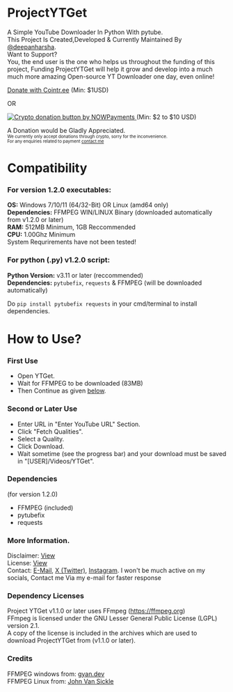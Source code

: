 # ProjectYTGet
A Simple YouTube Downloader In Python With pytube.  
This Project Is Created,Developed & Currently Maintained By [@deepanharsha](https://github.com/deepanharsha).  
Want to Support?  
You, the end user is the one who helps us throughout the funding of this project, Funding ProjectYTGet will help it grow and develop into a much much more amazing Open-source YT Downloader one day, even online!  
   
[Donate with Cointr.ee](https://cointr.ee/deepanharsha) (Min: $1USD)  
   
OR  
   
<a href="https://nowpayments.io/donation?api_key=2QF904V-6604308-P9CJ8TD-TSVCBA8" target="_blank" rel="noreferrer noopener">
    <img src="https://nowpayments.io/images/embeds/donation-button-black.svg" alt="Crypto donation button by NOWPayments">
</a> (Min: $2 to $10 USD)  

A Donation would be Gladly Appreciated.  
<sup><sub>We currently only accept donations through crypto, sorry for the inconvenience.</sub></sup>  
<sup><sub>For any enquiries related to payment [contact me](https://github.com/deepanharsha/ProjectYTGet#more-information)</sub></sup>

# Compatibility
### For version 1.2.0 executables:  
**OS:** Windows 7/10/11 (64/32-Bit) OR Linux (amd64 only)  
**Dependencies:** FFMPEG WIN/LINUX Binary (downloaded automatically from v1.2.0 or later)  
**RAM:** 512MB Minimum, 1GB Reccommended  
**CPU:** 1.00Ghz Minimum  
System Requrirements have not been tested!  
   
### For python (.py) v1.2.0 script:  
**Python Version:** v3.11 or later (reccommended)  
**Dependencies:** `pytubefix`, `requests` & FFMPEG (will be downloaded automatically)
   
Do `pip install pytubefix requests` in your cmd/terminal to install dependencies.

# How to Use?
### First Use
- Open YTGet.
- Wait for FFMPEG to be downloaded (83MB)
- Then Continue as given [below](https://github.com/deepanharsha/ProjectYTGet/edit/main/README.md#second-or-later-use).

### Second or Later Use
- Enter URL in "Enter YouTube URL" Section.
- Click "Fetch Qualities".
- Select a Quality.
- Click Download.
- Wait sometime (see the progress bar) and your download must be saved in "[USER]/Videos/YTGet".

### Dependencies
(for version 1.2.0)
- FFMPEG (included)
- pytubefix
- requests

### More Information.
Disclaimer: [View](https://github.com/deepanharsha/ProjectYTGet/blob/main/DISCLAIMER.md#disclaimer)  
License: [View](https://github.com/deepanharsha/ProjectYTGet/blob/main/LICENSE)  
Contact: [E-Mail](mailto:harshadeepan11@gmail.com), [X (Twitter)](https://x.com/deepan_harsha), [Instagram](https://www.instagram.com/notharsha7/). I won't be much active on my socials, Contact me Via my e-mail for faster response

### Dependency Licenses
Project YTGet v1.1.0 or later uses FFmpeg (https://ffmpeg.org)  
FFmpeg is licensed under the GNU Lesser General Public License (LGPL) version 2.1.  
A copy of the license is included in the archives which are used to download ProjectYTGet from (v1.1.0 or later).

### Credits
FFMPEG windows from: [gyan.dev](https://www.gyan.dev/ffmpeg/builds/#release-builds)  
FFMPEG Linux from: [John Van Sickle](https://johnvansickle.com/ffmpeg/)
